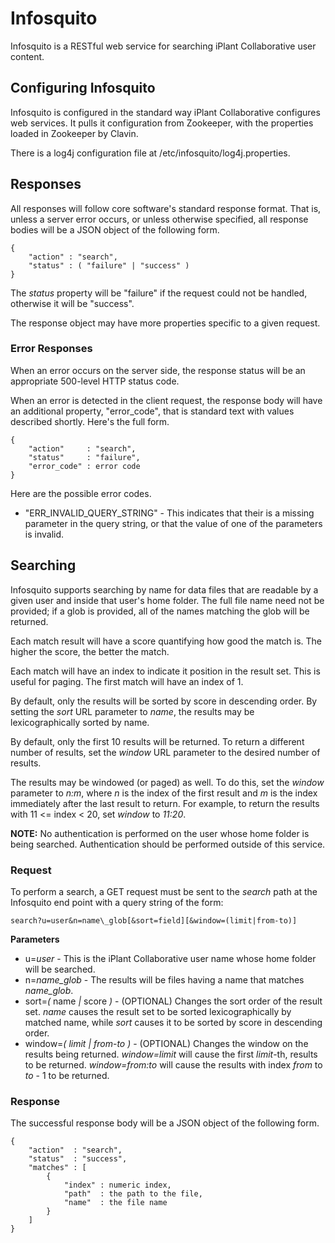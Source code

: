 # Infosquito

Infosquito is a RESTful web service for searching iPlant Collaborative user 
content.


## Configuring Infosquito

Infosquito is configured in the standard way iPlant Collaborative configures web
services.  It pulls it configuration from Zookeeper, with the properties loaded
in Zookeeper by Clavin.

There is a log4j configuration file at /etc/infosquito/log4j.properties.


## Responses

All responses will follow core software's standard response format.  That is, 
unless a server error occurs, or unless otherwise specified, all response bodies
will be a JSON object of the following form.

    {
        "action" : "search",
        "status" : ( "failure" | "success" )
    }

The _status_ property will be "failure" if the request could not be handled,
otherwise it will be "success".

The response object may have more properties specific to a given request.

### Error Responses

When an error occurs on the server side, the response status will be an 
appropriate 500-level HTTP status code.

When an error is detected in the client request, the response body will have
an additional property, "error_code", that is standard text with values 
described shortly.  Here's the full form.

    {
        "action"     : "search",
        "status"     : "failure",
        "error_code" : error code
    }
    
Here are the possible error codes.

* "ERR_INVALID_QUERY_STRING" - This indicates that their is a missing parameter
in the query string, or that the value of one of the parameters is invalid.


## Searching

Infosquito supports searching by name for data files that are readable by a 
given user and inside that user's home folder.  The full file name need not be 
provided; if a glob is provided, all of the names matching the glob will be 
returned.  

Each match result will have a score quantifying how good the match is.  The 
higher the score, the better the match.

Each match will have an index to indicate it position in the result set.  This
is useful for paging.  The first match will have an index of 1.

By default, only the results will be sorted by score in descending order.  By
setting the _sort_ URL parameter to _name_, the results may be lexicographically
sorted by name.

By default, only the first 10 results will be returned.  To return a different
number of results, set the _window_ URL parameter to the desired number of 
results.

The results may be windowed (or paged) as well.  To do this, set the _window_ 
parameter to _n:m_, where _n_ is the index of the first result and _m_ is the
index immediately after the last result to return.  For example, to return the 
results with 11 <= index < 20, set _window_ to _11:20_.   

**NOTE:**  No authentication is performed on the user whose home folder is being
searched.  Authentication should be performed outside of this service.

### Request

To perform a search, a GET request must be sent to the _search_ path at the 
Infosquito end point with a query string of the form:

    search?u=user&n=name\_glob[&sort=field][&window=(limit|from-to)]
          
**Parameters**
* u=_user_ - This is the iPlant Collaborative user name whose home folder will 
be searched.
* n=_name\_glob_ - The results will be files having a name that matches 
_name\_glob_.
* sort=_(_ name _|_ score _)_ - (OPTIONAL) Changes the sort order of the result 
set.  _name_ causes the result set to be sorted lexicographically by matched 
name, while _sort_ causes it to be sorted by score in descending order.
* window=_( limit | from_-_to )_ - (OPTIONAL) Changes the window on the results 
being returned.  _window=limit_ will cause the first _limit_-th, results to be 
returned.  _window=from:to_ will cause the results with index _from_ to _to_ - 1
to be returned.

### Response

The successful response body will be a JSON object of the following form.

    {
        "action"  : "search",
        "status"  : "success",
        "matches" : [
            {
                "index" : numeric index,
                "path"  : the path to the file,
                "name"  : the file name
            }
        ]
    }
